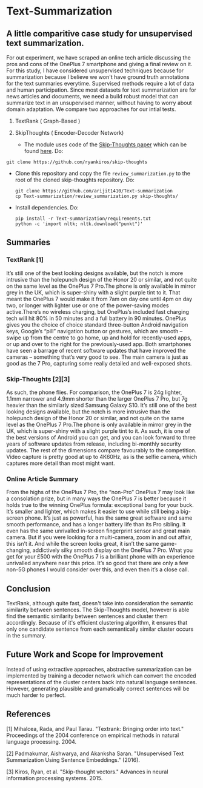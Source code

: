 # Text-Summarization

## A little comparitive case study for unsupervised text summarization.

For out experiment, we have scraped an online tech article discussing the pros and cons of the OnePlus 7 smartphone and giving a final review on it. For this study, I have considered unsupervised techniques because for summarization because I believe we won't have ground truth annotations for the text summaries everytime. Supervised methods require a lot of data and human participation. Since most datasets for text summarization are for news articles and documents, we need a build robust model that can summarize text in an unsupervised manner, without having to worry about domain adaptation. We compare two approaches for our intial tests.

1) TextRank ( Graph-Based )


2) SkipThoughts ( Encoder-Decoder Network)
	
	- The module uses code of the [Skip-Thoughts paper](http://arxiv.org/abs/1506.06726) which can be found [here](https://github.com/ryankiros/skip-thoughts). Do:
  ```
  git clone https://github.com/ryankiros/skip-thoughts
  ```

- Clone this repository and copy the file `review_summarization.py` to the root of the cloned skip-thoughts repository. Do:
  ```
  git clone https://github.com/arijit1410/Text-summarization
  cp Text-summarization/review_summarization.py skip-thoughts/
  ```
- Install dependencies. Do:
  ```
  pip install -r Text-summarization/requirements.txt
  python -c 'import nltk; nltk.download("punkt")'
  ```


## Summaries

### TextRank [1]

It’s still one of the best looking designs available, but the notch is more intrusive than the holepunch design of the Honor 20 or similar, and not quite on the same level as the OnePlus 7 Pro.The phone is only available in mirror grey in the UK, which is super-shiny with a slight purple tint to it.
That meant the OnePlus 7 would make it from 7am on day one until 4pm on day two, or longer with lighter use or one of the power-saving modes active.There’s no wireless charging, but OnePlus’s included fast charging tech will hit 80% in 50 minutes and a full battery in 90 minutes.
OnePlus gives you the choice of choice standard three-button Android navigation keys, Google’s “pill” navigation button or gestures, which are smooth – swipe up from the centre to go home, up and hold for recently-used apps, or up and over to the right for the previously-used app.
Both smartphones have seen a barrage of recent software updates that have improved the cameras – something that’s very good to see.
The main camera is just as good as the 7 Pro, capturing some really detailed and well-exposed shots.

### Skip-Thoughts [2][3]

As such, the phone flies. For comparison, the OnePlus 7 is 24g lighter, 1.1mm narrower and 4.9mm shorter than the larger OnePlus 7 Pro, but 7g heavier than the similarly sized Samsung Galaxy S10. It’s still one of the best looking designs available, but the notch is more intrusive than the holepunch design of the Honor 20 or similar, and not quite on the same level as the OnePlus 7 Pro.The phone is only available in mirror grey in the UK, which is super-shiny with a slight purple tint to it. As such, it is one of the best versions of Android you can get, and you can look forward to three years of software updates from release, including bi-monthly security updates. The rest of the dimensions compare favourably to the competition. Video capture is pretty good at up to 4K60Hz, as is the selfie camera, which captures more detail than most might want.

### Online Article Summary


From the highs of the OnePlus 7 Pro, the “non-Pro” OnePlus 7 may look like a consolation prize, but in many ways the OnePlus 7 is better because it holds true to the winning OnePlus formula: exceptional bang for your buck. It’s smaller and lighter, which makes it easier to use while still being a big-screen phone. It’s just as powerful, has the same great software and same smooth performance, and has a longer battery life than its Pro sibling. It even has the same unrivalled in-screen fingerprint sensor and great main camera. But if you were looking for a multi-camera, zoom in and out affair, this isn’t it. And while the screen looks great, it isn’t the same game-changing, addictively silky smooth display on the OnePlus 7 Pro. What you get for your £500 with the OnePlus 7 is a brilliant phone with an experience unrivalled anywhere near this price. It’s so good that there are only a few non-5G phones I would consider over this, and even then it’s a close call.

## Conclusion 

TextRank, although quite fast, doesn't take into consideration the semantic similarity between sentences. The Skip-Thoughts model, however is able find the semantic similarity between sentences and cluster them accordingly. Because of it's efficient clustering algorithm, it ensures that only one candidate sentence from each semantically similar cluster occurs in the summary.

## Future Work and Scope for Improvement

Instead of using extractive approaches, abstractive summarization can be implemented by training a decoder network which can convert the encoded representations of the cluster centers back into natural language sentences. However, generating plausible and gramatically correct sentences will be much harder to perfect.


## References

[1] Mihalcea, Rada, and Paul Tarau. "Textrank: Bringing order into text." Proceedings of the 2004 conference on empirical methods in natural language processing. 2004.


[2] Padmakumar, Aishwarya, and Akanksha Saran. "Unsupervised Text Summarization Using Sentence Embeddings." (2016).


[3] Kiros, Ryan, et al. "Skip-thought vectors." Advances in neural information processing systems. 2015.